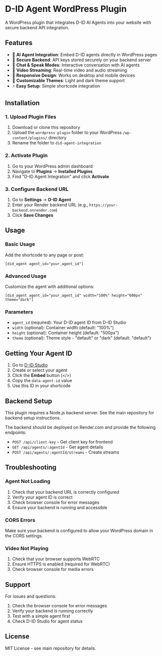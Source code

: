 # D-ID Agent WordPress Plugin

A WordPress plugin that integrates D-ID AI Agents into your website with secure backend API integration.

## Features

- 🤖 **AI Agent Integration**: Embed D-ID agents directly in WordPress pages
- 🔐 **Secure Backend**: API keys stored securely on your backend server
- 💬 **Chat & Speak Modes**: Interactive conversation with AI agents
- 🎥 **Video Streaming**: Real-time video and audio streaming
- 📱 **Responsive Design**: Works on desktop and mobile devices
- 🎨 **Customizable Themes**: Light and dark theme support
- ⚡ **Easy Setup**: Simple shortcode integration

## Installation

### 1. Upload Plugin Files

1. Download or clone this repository
2. Upload the `wordpress-plugin` folder to your WordPress `/wp-content/plugins/` directory
3. Rename the folder to `did-agent-integration`

### 2. Activate Plugin

1. Go to your WordPress admin dashboard
2. Navigate to **Plugins** → **Installed Plugins**
3. Find "D-ID Agent Integration" and click **Activate**

### 3. Configure Backend URL

1. Go to **Settings** → **D-ID Agent**
2. Enter your Render backend URL (e.g., `https://your-backend.onrender.com`)
3. Click **Save Changes**

## Usage

### Basic Usage

Add the shortcode to any page or post:

```
[did_agent agent_id="your_agent_id"]
```

### Advanced Usage

Customize the agent with additional options:

```
[did_agent agent_id="your_agent_id" width="100%" height="600px" theme="dark"]
```

### Parameters

- `agent_id` (required): Your D-ID agent ID from D-ID Studio
- `width` (optional): Container width (default: "100%")
- `height` (optional): Container height (default: "500px")
- `theme` (optional): Theme style - "default" or "dark" (default: "default")

## Getting Your Agent ID

1. Go to [D-ID Studio](https://studio.d-id.com)
2. Create or select your agent
3. Click the **Embed** button (</>)
4. Copy the `data-agent-id` value
5. Use this ID in your shortcode

## Backend Setup

This plugin requires a Node.js backend server. See the main repository for backend setup instructions.

The backend should be deployed on Render.com and provide the following endpoints:
- `POST /api/client-key` - Get client key for frontend
- `GET /api/agents/:agentId` - Get agent details
- `POST /api/agents/:agentId/streams` - Create streams

## Troubleshooting

### Agent Not Loading

1. Check that your backend URL is correctly configured
2. Verify your agent ID is correct
3. Check browser console for error messages
4. Ensure your backend is running and accessible

### CORS Errors

Make sure your backend is configured to allow your WordPress domain in the CORS settings.

### Video Not Playing

1. Check that your browser supports WebRTC
2. Ensure HTTPS is enabled (required for WebRTC)
3. Check browser console for media errors

## Support

For issues and questions:
1. Check the browser console for error messages
2. Verify your backend is running correctly
3. Test with a simple agent first
4. Check D-ID Studio for agent status

## License

MIT License - see main repository for details.
